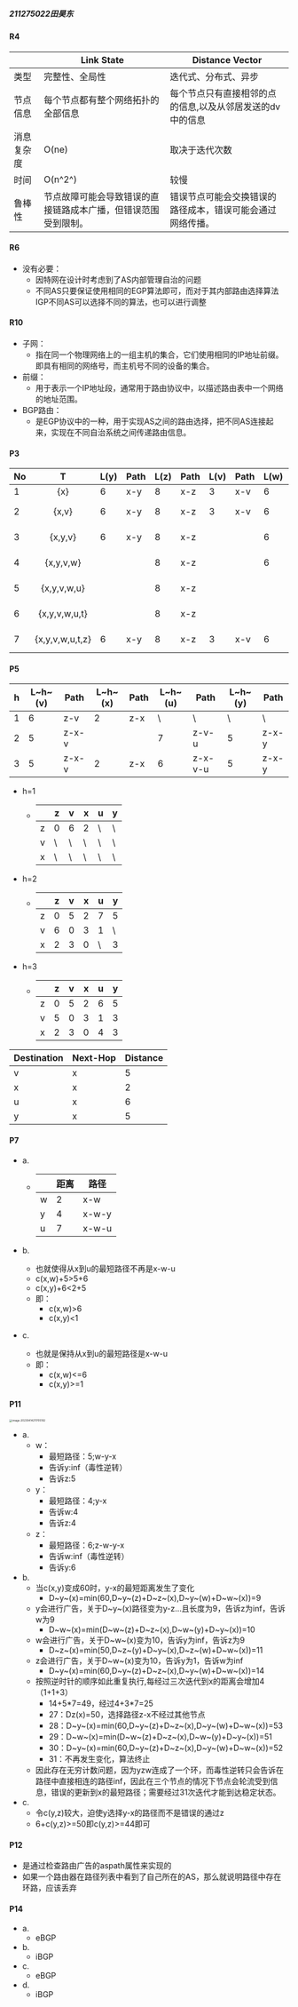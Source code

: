 ##### 211275022田昊东

#### R4

|            | Link State                                                   | Distance Vector                                            |
| ---------- | ------------------------------------------------------------ | ---------------------------------------------------------- |
| 类型       | 完整性、全局性                                               | 迭代式、分布式、异步                                       |
| 节点信息   | 每个节点都有整个网络拓扑的全部信息                           | 每个节点只有直接相邻的点的信息,以及从邻居发送的dv中的信息  |
| 消息复杂度 | O(ne)                                                        | 取决于迭代次数                                             |
| 时间       | O(n^2^)                                                      | 较慢                                                       |
| 鲁棒性     | 节点故障可能会导致错误的直接链路成本广播，但错误范围受到限制。 | 错误节点可能会交换错误的路径成本，错误可能会通过网络传播。 |

#### R6

- 没有必要：
  - 因特网在设计时考虑到了AS内部管理自治的问题
  - 不同AS只要保证使用相同的EGP算法即可，而对于其内部路由选择算法IGP不同AS可以选择不同的算法，也可以进行调整

#### R10

- 子网：
  - 指在同一个物理网络上的一组主机的集合，它们使用相同的IP地址前缀。即具有相同的网络号，而主机号不同的设备的集合。
- 前缀：
  - 用于表示一个IP地址段，通常用于路由协议中，以描述路由表中一个网络的地址范围。
- BGP路由：
  - 是EGP协议中的一种，用于实现AS之间的路由选择，把不同AS连接起来，实现在不同自治系统之间传递路由信息。

#### P3

| No   |        T        | L(y) | Path | L(z) | Path | L(v) | Path | L(w) | Path | L(u) | Path  | L(t) | Path  |
| ---- | :-------------: | ---- | ---- | ---- | ---- | ---- | ---- | ---- | ---- | ---- | ----- | ---- | ----- |
| 1    |       {x}       | 6    | x-y  | 8    | x-z  | 3    | x-v  | 6    | x-w  | \    | \     | \    | \     |
| 2    |      {x,v}      | 6    | x-y  | 8    | x-z  | 3    | x-v  | 6    | x-w  | 6    | x-v-u | 7    | x-v-t |
| 3    |     {x,y,v}     | 6    | x-y  | 8    | x-z  |      |      | 6    | x-w  | 6    | x-v-u | 7    | x-v-t |
| 4    |    {x,y,v,w}    |      |      | 8    | x-z  |      |      | 6    | x-w  | 6    | x-v-u | 7    | x-v-t |
| 5    |   {x,y,v,w,u}   |      |      | 8    | x-z  |      |      |      |      | 6    | x-v-u | 7    | x-v-t |
| 6    |  {x,y,v,w,u,t}  |      |      | 8    | x-z  |      |      |      |      |      |       | 7    | x-v-t |
| 7    | {x,y,v,w,u,t,z} | 6    | x-y  | 8    | x-z  | 3    | x-v  | 6    | x-w  | 6    | x-v-u | 7    | x-v-t |



#### P5

| h    | L~h~(v) | Path  | L~h~(x) | Path | L~h~(u) | Path    | L~h~(y) | Path  |
| ---- | ------- | ----- | ------- | ---- | ------- | ------- | ------- | ----- |
| 1    | 6       | z-v   | 2       | z-x  | \       | \       | \       | \     |
| 2    | 5       | z-x-v |         |      | 7       | z-v-u   | 5       | z-x-y |
| 3    | 5       | z-x-v | 2       | z-x  | 6       | z-x-v-u | 5       | z-x-y |

- h=1

  - |      | z    | v    | x    | u    | y    |
    | ---- | ---- | ---- | ---- | ---- | ---- |
    | z    | 0    | 6    | 2    | \    | \    |
    | v    | \    | \    | \    | \    | \    |
    | x    | \    | \    | \    | \    | \    |

    

- h=2

  - |      | z    | v    | x    | u    | y    |
    | ---- | ---- | ---- | ---- | ---- | ---- |
    | z    | 0    | 5    | 2    | 7    | 5    |
    | v    | 6    | 0    | 3    | 1    | \    |
    | x    | 2    | 3    | 0    | \    | 3    |

    

- h=3

  - |      | z    | v    | x    | u    | y    |
    | ---- | ---- | ---- | ---- | ---- | ---- |
    | z    | 0    | 5    | 2    | 6    | 5    |
    | v    | 5    | 0    | 3    | 1    | 3    |
    | x    | 2    | 3    | 0    | 4    | 3    |

    

| Destination | Next-Hop | Distance |
| ----------- | -------- | -------- |
| v           | x        | 5        |
| x           | x        | 2        |
| u           | x        | 6        |
| y           | x        | 5        |

#### P7

- a.

  - |      | 距离 | 路径  |
    | ---- | ---- | ----- |
    | w    | 2    | x-w   |
    | y    | 4    | x-w-y |
    | u    | 7    | x-w-u |

    

- b.

  - 也就使得从x到u的最短路径不再是x-w-u
  - c(x,w)+5>5+6
  - c(x,y)+6<2+5
  - 即：
    - c(x,w)>6
    - c(x,y)<1

- c.

  - 也就是保持从x到u的最短路径是x-w-u
  - 即：
    - c(x,w)<=6
    - c(x,y)>=1

#### P11

<img src="https://thdlrt.oss-cn-beijing.aliyuncs.com/image-20230414211705192.png" alt="image-20230414211705192" style="zoom:33%;" />

- a.
  - w：
    - 最短路径：5;w-y-x
    - 告诉y:inf（毒性逆转）
    - 告诉z:5
  - y：
    - 最短路径：4;y-x
    - 告诉w:4
    - 告诉z:4
  - z：
    - 最短路径：6;z-w-y-x
    - 告诉w:inf（毒性逆转）
    - 告诉y:6
- b.
  - 当c(x,y)变成60时，y-x的最短距离发生了变化
    - D~y~(x)=min(60,D~y~(z)+D~z~(x),D~y~(w)+D~w~(x))=9
  - y会进行广告，关于D~y~(x)路径变为y-z...且长度为9，告诉z为inf，告诉w为9
    - D~w~(x)=min(D~w~(z)+D~z~(x),D~w~(y)+D~y~(x))=10
  - w会进行广告，关于D~w~(x)变为10，告诉y为inf，告诉z为9
    - D~z~(x)=min(50,D~z~(y)+D~y~(x),D~z~(w)+D~w~(x))=11
  - z会进行广告，关于D~w~(x)变为10，告诉y为1，告诉w为inf
    - D~y~(x)=min(60,D~y~(z)+D~z~(x),D~y~(w)+D~w~(x))=14
  - 按照逆时针的顺序如此重复执行,每经过三次迭代到x的距离会增加4（1+1+3）
    - 14+5\*7=49，经过4+3\*7=25
    - 27：Dz(x)=50，选择路径z-x不经过其他节点
    - 28：D~y~(x)=min(60,D~y~(z)+D~z~(x),D~y~(w)+D~w~(x))=53
    - 29：D~w~(x)=min(D~w~(z)+D~z~(x),D~w~(y)+D~y~(x))=51
    - 30：D~y~(x)=min(60,D~y~(z)+D~z~(x),D~y~(w)+D~w~(x))=52
    - 31：不再发生变化，算法终止
  - 因此存在无穷计数问题，因为yzw连成了一个环，而毒性逆转只会告诉在路径中直接相连的路径inf，因此在三个节点的情况下节点会轮流受到信息，错误的更新到x的最短路径；需要经过31次迭代才能到达稳定状态。
- c.
  - 令c(y,z)较大，迫使y选择y-x的路径而不是错误的通过z
  - 6+c(y,z)>=50即c(y,z)>=44即可

#### P12

- 是通过检查路由广告的aspath属性来实现的
- 如果一个路由器在路径列表中看到了自己所在的AS，那么就说明路径中存在环路，应该丢弃

#### P14

- a.
  - eBGP
- b.
  - iBGP
- c.
  - eBGP
- d.
  - iBGP